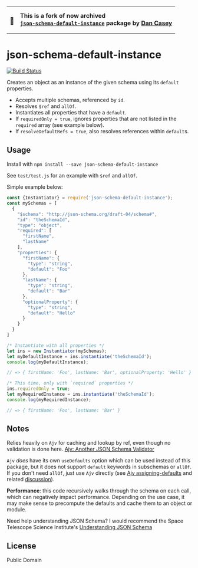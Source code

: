 <table><tr></tr><tr><td><h3>🍴</h3></td><td><b>This is a fork of now archived <a href="https://github.com/dancasey/json-schema-default-instance"><code>
json-schema-default-instance</code></a> package by <a href="https://github.com/dancasey">
Dan Casey</a></b></td></tr></table>


# json-schema-default-instance

[![Build Status](https://travis-ci.org/dancasey/json-schema-default-instance.svg?branch=master)](https://travis-ci.org/dancasey/json-schema-default-instance)

Creates an object as an instance of the given schema using its `default` properties.

- Accepts multiple schemas, referenced by `id`.
- Resolves `$ref` and `allOf`.
- Instantiates all properties that have a `default`. 
- If `requiredOnly = true`, ignores properties that are not listed in the `required` array (see example below).
- If `resolveDefaultRefs = true`, also resolves references within `default`s.


## Usage

Install with `npm install --save json-schema-default-instance`

See `test/test.js` for an example with `$ref` and `allOf`.

Simple example below:

```js
const {Instantiator} = require('json-schema-default-instance');
const mySchemas = [
  {
    "$schema": "http://json-schema.org/draft-04/schema#",
    "id": "theSchemaId",
    "type": "object",
    "required": [
      "firstName",
      "lastName"
    ],
    "properties": {
      "firstName": {
        "type": "string",
        "default": "Foo"
      },
      "lastName": {
        "type": "string",
        "default": "Bar"
      },
      "optionalProperty": {
        "type": "string",
        "default": "Hello"
      }
    }
  }
]

/* Instantiate with all properties */
let ins = new Instantiator(mySchemas);
let myDefaultInstance = ins.instantiate('theSchemaId');
console.log(myDefaultInstance);

// => { firstName: 'Foo', lastName: 'Bar', optionalProperty: 'Hello' }

/* This time, only with `required` properties */
ins.requiredOnly = true;
let myRequiredInstance = ins.instantiate('theSchemaId');
console.log(myRequiredInstance);

// => { firstName: 'Foo', lastName: 'Bar' }

```


## Notes

Relies heavily on `Ajv` for caching and lookup by ref, even though no validation is done here.
[Ajv: Another JSON Schema Validator](https://github.com/epoberezkin/ajv)

`Ajv` *does* have its own `useDefaults` option which can be used instead of this package,
but it does not support `default` keywords in subschemas or `allOf`.
If you don't need `allOf`, just use `Ajv` directly (see [Ajv assigning-defaults](https://github.com/epoberezkin/ajv#assigning-defaults) and related [discussion](https://github.com/epoberezkin/ajv/issues/42)).

**Performance**: this code recursively walks through the schema on each call, which can negatively impact performance. 
Depending on the use case, it may make sense to precompute the defaults and cache them to an object or module.

Need help understanding JSON Schema? I would recommend the Space Telescope Science Institute's [Understanding JSON Schema](https://spacetelescope.github.io/understanding-json-schema/index.html)


## License

Public Domain
